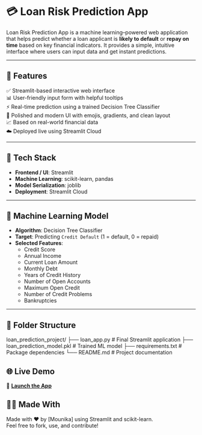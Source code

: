 # 💳 Loan Risk Prediction App

Loan Risk Prediction App is a machine learning–powered web application that helps predict whether a loan applicant is **likely to default** or **repay on time** based on key financial indicators. It provides a simple, intuitive interface where users can input data and get instant predictions.

---

## 🌟 Features

✅ Streamlit-based interactive web interface  
📊 User-friendly input form with helpful tooltips  
⚡ Real-time prediction using a trained Decision Tree Classifier  
🎨 Polished and modern UI with emojis, gradients, and clean layout  
📈 Based on real-world financial data  
☁️ Deployed live using Streamlit Cloud  

---

## 🚀 Tech Stack

- **Frontend / UI**: Streamlit  
- **Machine Learning**: scikit-learn, pandas  
- **Model Serialization**: joblib  
- **Deployment**: Streamlit Cloud  

---

## 🧠 Machine Learning Model

- **Algorithm**: Decision Tree Classifier  
- **Target**: Predicting `Credit Default` (1 = default, 0 = repaid)  
- **Selected Features**:
  - Credit Score  
  - Annual Income  
  - Current Loan Amount  
  - Monthly Debt  
  - Years of Credit History  
  - Number of Open Accounts  
  - Maximum Open Credit  
  - Number of Credit Problems  
  - Bankruptcies  

---

## 📂 Folder Structure
loan_prediction_project/
├── loan_app.py # Final Streamlit application
├── loan_prediction_model.pkl # Trained ML model
├── requirements.txt # Package dependencies
└── README.md # Project documentation

## 🌐 Live Demo

🔗 **[Launch the App](https://your-streamlit-link.streamlit.app)**  

## 🙋‍♀️ Made With

Made with ❤️ by [Mounika] using Streamlit and scikit-learn.  
Feel free to fork, use, and contribute!

